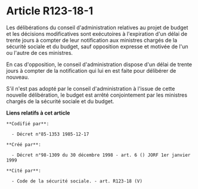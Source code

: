 # Article R123-18-1

Les délibérations du conseil d'administration relatives au projet de budget et les décisions modificatives sont exécutoires à
l'expiration d'un délai de trente jours à compter de leur notification aux ministres chargés de la sécurité sociale et du
budget, sauf opposition expresse et motivée de l'un ou l'autre de ces ministres.

En cas d'opposition, le conseil d'administration dispose d'un délai de trente jours à compter de la notification qui lui en
est faite pour délibérer de nouveau.

S'il n'est pas adopté par le conseil d'administration à l'issue de cette nouvelle délibération, le budget est arrêté
conjointement par les ministres chargés de la sécurité sociale et du budget.

**Liens relatifs à cet article**

	**Codifié par**:

	  - Décret n°85-1353 1985-12-17

	**Créé par**:

	  - Décret n°98-1309 du 30 décembre 1998 - art. 6 () JORF 1er janvier 1999

	**Cité par**:

	  - Code de la sécurité sociale. - art. R123-18 (V)
